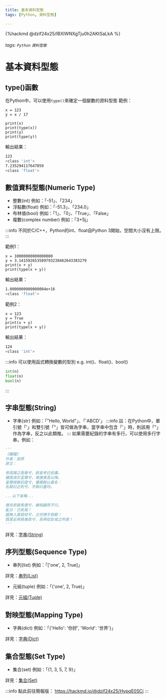 ```yaml
---
title: 基本資料型態
tags: [Python, 資料型態]

---
```


{%hackmd  @dzif24x25/IBXIWNXgTju0h2AKtSaLkA %}

###### tags: `Python` `資料型態`

# 基本資料型態

## type()函數
在Python中，可以使用`type()`來確定一個變數的資料型態
範例：
```python=
x = 123
y = x / 17

print(x)
print(type(x))
print(y)
print(type(y))
```
輸出結果：
```bash
123
<class 'int'>    
7.235294117647059
<class 'float'> 
```

## 數值資料型態(Numeric Type)
* 整數(int)
  例如：「-51」、「234」
* 浮點數(float)
  例如：「-51.3」、「234.0」
* 布林值(bool)
  例如：「1」、「0」、「True」、「False」
* 複數(complex number)
  例如：「3+5j」
  
:::info
不同於C/C++，Python的int、float自Python 3開始，空間大小沒有上限。
:::

範例1：
```python=
x = 10000000000000000
y = 3.141592653589793238462643383279
print(x + y)
print(type(x + y))
```
輸出結果：
```bash
1.0000000000000004e+16
<class 'float'>
```

範例2：
```python=
x = 123
y = True
print(x + y)
print(type(x + y))
```
輸出結果：
```bash
124
<class 'int'>
```

:::info
可以使用函式轉換變數的型別 e.g. int()、float()、bool()
```python
int(n)
float(n)
bool(n)
```
:::

## 字串型態(String)
* 字串(str)
  例如：「"Hello, World"」、「'ABCD'」
:::info
註：在Python中，單引號「'」和雙引號「"」皆可做為字串，當字串中包含「'」時，則該用「"」作為字串，反之以此類推。
:::
如果需要紀錄的字串有多行，可以使用多行字串，例如：
```python
'''
《離騷》
作者：屈原
原文：

帝高陽之苗裔兮，朕皇考曰伯庸。
攝提貞於孟陬兮，惟庚寅吾以降。
皇覽揆餘初度兮，肇錫餘以嘉名：
名餘曰正則兮，字餘曰靈均。

...以下省略...

僕伕悲餘馬懷兮，蜷局顧而不行。
亂曰：已矣哉！
國無人莫我知兮，又何懷乎故都！
既莫足與爲美政兮，吾將從彭咸之所居！
'''
```

詳見：[字串(String)](/s/S6lbBRBXTsWkMEBVSnmrsg)

## 序列型態(Sequence Type)
* 串列(list)
  例如：「['one', 2, True]」
  
詳見：[串列(List)](/s/o_u9lSEdRV-WBGgS7okoxA)

* 元組(tuple)
  例如：「('one', 2, True)」
  
詳見：[元組(Tuple)](/s/5Um0gFtCTYqHZeBgPwbviQ)

## 對映型態(Mapping Type)
* 字典(dict)
  例如：「{'Hello': '你好', 'World': '世界'}」
  
詳見：[字典(Dict)](/s/5QOZrkP-QM6VN3AucchfDw)
  
## 集合型態(Set Type)
* 集合(set)
  例如：「{1, 3, 5, 7, 9}」
  
詳見：[集合(Set)](/s/kVMMwTndSkeT1t2CEqf9Yg)

:::info
點此前往簡報版： https://hackmd.io/@dzif24x25/HypqE0SCi
:::